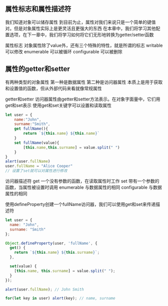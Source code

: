 ## 属性标志和属性描述符
我们知道对象可以储存属性
到目前为止，属性对我们来说只是一个简单的键值对。但是对象属性实际上是更灵活且更强大的东西
在本章中，我们将学习其他配置选项，在下一章中，我们将学习如何将它们无形地转换为getter/setter函数

属性标志
对象属性除了value外，还有三个特殊的特性，就是所谓的标志
writable 可以修改
enumerable 可以被循环
configurable 可以被删除

## 属性的getter和setter
有两种类型的对象属性
第一种是数据属性
第二种是访问器属性  本质上是用于获取和设置值的函数，但从外部代码来看就像常规属性

getter和setter
访问器属性由getter和setter方法表示。在对象字面量中，它们用get和set表示
使用get和set关键字可以设置和读取属性

```javascript
let user = {
    name:"John",
    surname:"Smith",
    get fullName(){
        return `${this.name} ${this.name}`
    }
    set fullName(value){
        [this.name,this.surname] = value.split(" ")
    }
}
alert(user.fullName)
user.fullName = "Alice Cooper"
// 设置了set就可以对属性进行修改
```

访问器描述符
get 一个没有参数的函数，在读取属性时工作
set 带有一个参数的函数，当属性被设置时调用
enumerable 与数据属性的相同
configurable 与数据属性的相同

使用defineProperty创建一个fullName访问器，我们可以使用get和set来传递描述符
```javascript
let user = {
  name: "John",
  surname: "Smith"
};

Object.defineProperty(user, 'fullName', {
  get() {
    return `${this.name} ${this.surname}`;
  },

  set(value) {
    [this.name, this.surname] = value.split(" ");
  }
});

alert(user.fullName); // John Smith

for(let key in user) alert(key); // name, surname
```



